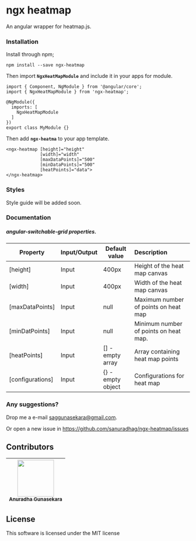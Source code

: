 # ngx heatmap

An angular wrapper for heatmap.js.

### Installation

Install through npm;

    npm install --save ngx-heatmap
    
Then import **`NgxHeatMapModule`** and include it in your apps for module.
    
    import { Component, NgModule } from '@angular/core';
    import { NgxHeatMapModule } from 'ngx-heatmap';
     
    @NgModule({
      imports: [
        NgxHeatMapModule
      ]
    })
    export class MyModule {}
 
Then add  **`ngx-heatma`** to your app template.
    
    <ngx-heatmap [height]="height"
                 [width]="width"
                 [maxDataPoints]="500"
                 [minDataPoints]="500"
                 [heatPoints]="data">
    </ngx-heatmap>


### Styles 

Style guide will be added soon.


### Documentation
   
##### angular-switchable-grid properties.

   
   Property| Input/Output| Default value | Description
   | -------| --------|-------|:--------------|
   |[height]| Input | 400px |Height of the heat map canvas|
   |[width]| Input| 400px |  Width of the heat map canvas|
   |[maxDataPoints]| Input| null| Maximum number of points on heat map| 
   |[minDatPoints]| Input| null| Minimum number of points on heat map.| 
   |[heatPoints]| Input| [] - empty array| Array containing heat map points| 
   |[configurations]| Input| {} - empty object| Configurations for heat map| 
  



### Any suggestions?

  Drop me a e-mail saggunasekara@gmail.com.   
  
  Or open a new issue in https://github.com/sanuradhag/ngx-heatmap/issues

## Contributors

<!-- ALL-CONTRIBUTORS-LIST:START - Do not remove or modify this section -->
 [<img src="https://avatars0.githubusercontent.com/u/24251976?s=400&v=4" width="100px;"/><br /><sub>Anuradha Gunasekara</sub>][anuradha-profile]|
| :---: |
<!-- ALL-CONTRIBUTORS-LIST:END -->

## License

This software is licensed under the MIT license

[license-badge]: http://img.shields.io/badge/license-MIT-blue.svg?style=flat
[license]: https://github.com/yohangz/scala-play-angular-seed/blob/master/LICENSE

[anuradha-profile]: https://github.com/sanuradhag
